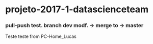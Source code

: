 # projeto-2017-1-datascienceteam

### pull-push test. branch dev modf. -> merge to -> master
Teste teste from PC-Home_Lucas
